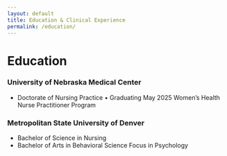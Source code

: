 ```yaml
---
layout: default
title: Education & Clinical Experience
permalink: /education/
---
```

# Education

### University of Nebraska Medical Center
- Doctorate of Nursing Practice • Graduating May 2025
    Women’s Health Nurse Practitioner Program

### Metropolitan State University of Denver
- Bachelor of Science in Nursing 
- Bachelor of Arts in Behavioral Science
    Focus in Psychology 
